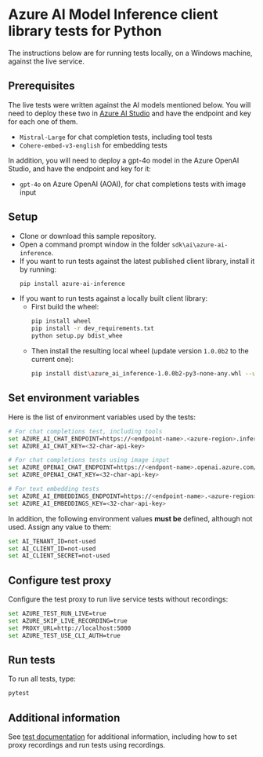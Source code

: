 # Azure AI Model Inference client library tests for Python

The instructions below are for running tests locally, on a Windows machine, against the live service.

## Prerequisites

The live tests were written against the AI models mentioned below. You will need to deploy these two in [Azure AI Studio](https://ai.azure.com/) and have the endpoint and key for each one of them.

- `Mistral-Large` for chat completion tests, including tool tests
- `Cohere-embed-v3-english` for embedding tests
<!-- - `TBD` for image generation tests -->

In addition, you will need to deploy a gpt-4o model in the Azure OpenAI Studio, and have the endpoint and key for it:

- `gpt-4o` on Azure OpenAI (AOAI), for chat completions tests with image input

## Setup

- Clone or download this sample repository.
- Open a command prompt window in the folder `sdk\ai\azure-ai-inference`.
- If you want to run tests against the latest published client library, install it by running:
   ```bash
   pip install azure-ai-inference
   ```
- If you want to run tests against a locally built client library:
    - First build the wheel:
        ```bash
        pip install wheel
        pip install -r dev_requirements.txt
        python setup.py bdist_whee
        ```
    - Then install the resulting local wheel (update version `1.0.0b2` to the current one):
        ```bash
        pip install dist\azure_ai_inference-1.0.0b2-py3-none-any.whl --user --force-reinstall
        ```

## Set environment variables

Here is the list of environment variables used by the tests:

```bash
# For chat completions test, including tools
set AZURE_AI_CHAT_ENDPOINT=https://<endpoint-name>.<azure-region>.inference.ai.azure.com
set AZURE_AI_CHAT_KEY=<32-char-api-key>

# For chat completions tests using image input
set AZURE_OPENAI_CHAT_ENDPOINT=https://<endpont-name>.openai.azure.com/openai/deployments/gpt-4o
set AZURE_OPENAI_CHAT_KEY=<32-char-api-key>

# For text embedding tests
set AZURE_AI_EMBEDDINGS_ENDPOINT=https://<endpoint-name>.<azure-region>.inference.ai.azure.com
set AZURE_AI_EMBEDDINGS_KEY=<32-char-api-key>
```

In addition, the following environment values **must be** defined, although not used. Assign any value to them:

```bash
set AI_TENANT_ID=not-used
set AI_CLIENT_ID=not-used
set AI_CLIENT_SECRET=not-used
```

## Configure test proxy

Configure the test proxy to run live service tests without recordings:

```bash
set AZURE_TEST_RUN_LIVE=true
set AZURE_SKIP_LIVE_RECORDING=true
set PROXY_URL=http://localhost:5000
set AZURE_TEST_USE_CLI_AUTH=true
```

## Run tests

To run all tests, type:

```bash
pytest
```

## Additional information

See [test documentation](https://github.com/Azure/azure-sdk-for-python/blob/main/doc/dev/tests.md) for additional information, including how to set proxy recordings and run tests using recordings.